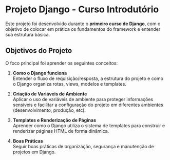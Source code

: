 # Projeto Django - Curso Introdutório

Este projeto foi desenvolvido durante o **primeiro curso de Django**, com o objetivo de colocar em prática os fundamentos do framework e entender sua estrutura básica.

## Objetivos do Projeto

O foco principal foi aprender os seguintes conceitos:

1. **Como o Django funciona**  
   Entender o fluxo de requisição/resposta, a estrutura do projeto e como o Django organiza rotas, views, modelos e templates.

2. **Criação de Variáveis de Ambiente**  
   Aplicar o uso de variáveis de ambiente para proteger informações sensíveis e facilitar a configuração do projeto em diferentes ambientes (desenvolvimento, produção, etc).

3. **Templates e Renderização de Páginas**  
   Aprender como o Django utiliza o sistema de templates para construir e renderizar páginas HTML de forma dinâmica.

4. **Boas Práticas**  
   Seguir boas práticas de organização, segurança e manutenção de projetos em Django.


